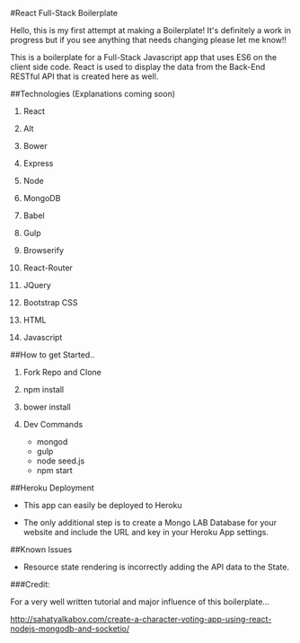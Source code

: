 #React Full-Stack Boilerplate

Hello, this is my first attempt at making a Boilerplate! It's definitely a work in progress but if you see anything that needs changing please let me know!!

This is a boilerplate for a Full-Stack Javascript app that uses ES6 on the client side code.
React is used to display the data from the Back-End RESTful API that is created here as well.

##Technologies (Explanations coming soon)

1. React

2. Alt

3. Bower

4. Express

5. Node

6. MongoDB

7. Babel

8. Gulp

9. Browserify

10. React-Router

11. JQuery

12. Bootstrap CSS

13. HTML

14. Javascript

##How to get Started..

1. Fork Repo and Clone

2. npm install

3. bower install

4. Dev Commands
    - mongod
    - gulp
    - node seed.js
    - npm start

##Heroku Deployment

- This app can easily be deployed to Heroku

- The only additional step is to create a Mongo LAB Database for your website and include the URL and key in your Heroku App settings.

##Known Issues

- Resource state rendering is incorrectly adding the API data to the State.

###Credit:

For a very well written tutorial and major influence of this boilerplate...

http://sahatyalkabov.com/create-a-character-voting-app-using-react-nodejs-mongodb-and-socketio/
